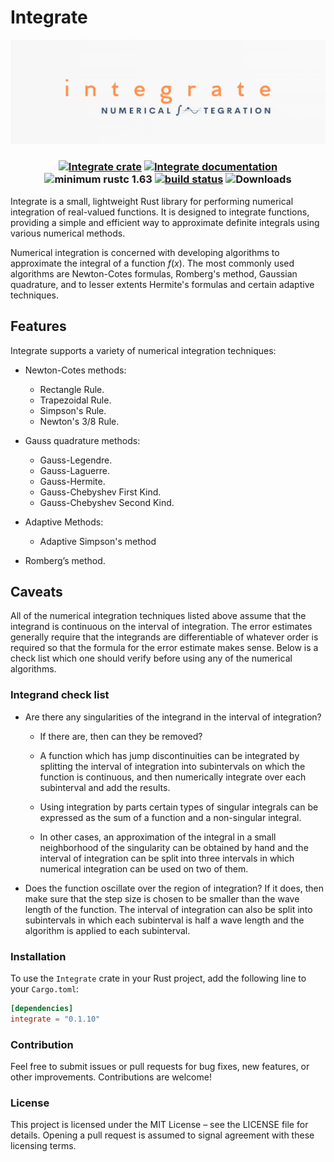 # Integrate

![Integrate Logo](./book/src/images/Integrate.png)

<h3 style="text-align:center;">

[![Integrate crate](https://img.shields.io/crates/v/integrate.svg)](https://crates.io/crates/integrate)
[![Integrate documentation](https://img.shields.io/docsrs/integrate/latest)](https://docs.rs/integrate)
![minimum rustc 1.63](https://img.shields.io/badge/rustc-1.63+-red.svg)
[![build status](https://github.com/mtantaoui/Integrate/actions/workflows/rust-ci.yml/badge.svg)](https://github.com/mtantaoui/Integrate/actions)
![Downloads](https://img.shields.io/crates/d/integrate)

</h3>

Integrate is a small, lightweight Rust library for performing numerical integration of real-valued functions. It is designed to integrate functions, providing a simple and efficient way to approximate definite integrals using various numerical methods.

Numerical integration is concerned with developing algorithms to
approximate the integral of a function $f(x)$. The most commonly used algorithms
are Newton-Cotes formulas, Romberg's method, Gaussian quadrature, and to
lesser extents Hermite's formulas and certain adaptive techniques.

## Features

Integrate supports a variety of numerical integration techniques:

- Newton-Cotes methods:

  - Rectangle Rule.
  - Trapezoidal Rule.
  - Simpson's Rule.
  - Newton's 3/8 Rule.

- Gauss quadrature methods:

  - Gauss-Legendre.
  - Gauss-Laguerre.
  - Gauss-Hermite.
  - Gauss-Chebyshev First Kind.
  - Gauss-Chebyshev Second Kind.

- Adaptive Methods:

  - Adaptive Simpson's method

- Romberg’s method.

## Caveats

All of the numerical integration techniques listed above assume that
the integrand is continuous on the interval of integration. The error
estimates generally require that the integrands are differentiable of
whatever order is required so that the formula for the error estimate
makes sense. Below is a check list which one should verify before using
any of the numerical algorithms.

### Integrand check list

- Are there any singularities of the integrand in the interval of integration?

  - If there are, then can they be removed?

  - A function which has jump discontinuities can be integrated by splitting
    the interval of integration into subintervals on which the function is continuous,
    and then numerically integrate over each subinterval and add the results.

  - Using integration by parts certain types of singular integrals can be
    expressed as the sum of a function and a non-singular integral.

  - In other cases, an approximation of the integral in a small neighborhood of
    the singularity can be obtained by hand and the interval of integration can be
    split into three intervals in which numerical integration can be used on
    two of them.

- Does the function oscillate over the region of integration? If it does,
  then make sure that the step size is chosen to be smaller than the wave length
  of the function. The interval of integration can also be split into subintervals
  in which each subinterval is half a wave length and the algorithm is applied
  to each subinterval.

### Installation

To use the `Integrate` crate in your Rust project, add the following line to your `Cargo.toml`:

```toml
[dependencies]
integrate = "0.1.10"
```

### Contribution

Feel free to submit issues or pull requests for bug fixes, new features, or other improvements. Contributions are welcome!

### License

This project is licensed under the MIT License – see the LICENSE file for details. Opening a pull request is assumed to signal agreement with these licensing terms.
